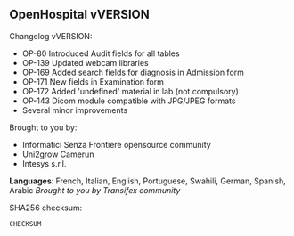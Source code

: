 OpenHospital vVERSION
------------------------------

Changelog vVERSION:
- OP-80 Introduced Audit fields for all tables
- OP-139 Updated webcam libraries
- OP-169 Added search fields for diagnosis in Admission form
- OP-171 New fields in Examination form
- OP-172 Added 'undefined' material in lab (not compulsory)
- OP-143 Dicom module compatible with JPG/JPEG formats
- Several minor improvements


Brought to you by:
- Informatici Senza Frontiere opensource community
- Uni2grow Camerun
- Intesys s.r.l.

**Languages**: French, Italian, English, Portuguese, Swahili, German, Spanish, Arabic
*Brought to you by Transifex community*

SHA256 checksum:
```
CHECKSUM
```